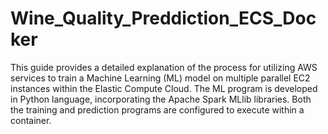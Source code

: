 # Wine_Quality_Preddiction_ECS_Docker

This guide provides a detailed explanation of the process for utilizing AWS services to train a Machine Learning (ML) model on multiple parallel EC2 instances within the Elastic Compute Cloud. The ML program is developed in Python language, incorporating the Apache Spark MLlib libraries. Both the training and prediction programs are configured to execute within a container.


